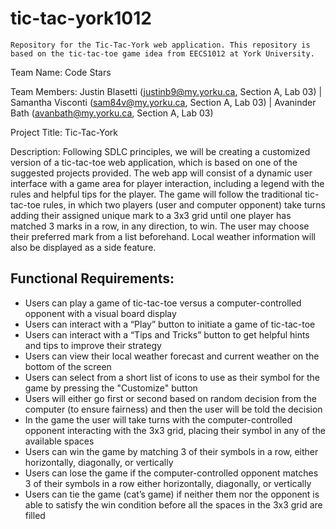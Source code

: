 # tic-tac-york1012
	Repository for the Tic-Tac-York web application. This repository is based on the tic-tac-toe game idea from EECS1012 at York University.

Team Name: Code Stars

Team Members: Justin Blasetti (justinb9@my.yorku.ca, Section A, Lab 03) | Samantha Visconti (sam84v@my.yorku.ca, Section A, Lab 03) | Avaninder Bath (avanbath@my.yorku.ca, Section A, Lab 03)

Project Title: Tic-Tac-York

Description: Following SDLC principles, we will be creating a customized version of a tic-tac-toe web application, which is based on one of the suggested projects provided. The web app will consist of a dynamic user interface with a game area for player interaction, including a legend with the rules and helpful tips for the player. The game will follow the traditional tic-tac-toe rules, in which two players (user and computer opponent) take turns adding their assigned unique mark to a 3x3 grid until one player has matched 3 marks in a row, in any direction, to win. The user may choose their preferred mark from a list beforehand. Local weather information will also be displayed as a side feature.

## Functional Requirements:
- Users can play a game of tic-tac-toe versus a computer-controlled opponent with a visual board display
- Users can interact with a “Play” button to initiate a game of tic-tac-toe
- Users can interact with a “Tips and Tricks” button to get helpful hints and tips to improve their strategy 
- Users can view their local weather forecast and current weather on the bottom of the screen
- Users can select from a short list of icons to use as their symbol for the game by pressing the "Customize" button
- Users will either go first or second based on random decision from the computer (to ensure fairness) and then the user will be told the decision
- In the game the user will take turns with the computer-controlled opponent interacting with the 3x3 grid, placing their symbol in any of the available spaces 
- Users can win the game by matching 3 of their symbols in a row, either horizontally, diagonally, or vertically
- Users can lose the game if the computer-controlled opponent matches 3 of their symbols in a row either horizontally, diagonally, or vertically
- Users can tie the game (cat’s game) if neither them nor the opponent is able to satisfy the win condition before all the spaces in the 3x3 grid are filled
